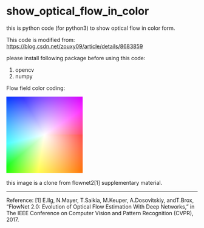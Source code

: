 # show_optical_flow_in_color
this is python code (for python3) to show optical flow in color form.

This code is modified from:  
https://blog.csdn.net/zouxy09/article/details/8683859

please install following package before using this code:
1. opencv
2. numpy

Flow field color coding:

![alt text](https://github.com/SHENG-KAI-HUANG/show_optical_flow_in_color/blob/master/optical_flow_color.png)

this image is a clone from flownet2[1] supplementary material.


-----------------
Reference:
[1]	E.Ilg, N.Mayer, T.Saikia, M.Keuper, A.Dosovitskiy, andT.Brox, “FlowNet 2.0: Evolution of Optical Flow Estimation With Deep Networks,” in The IEEE Conference on Computer Vision and Pattern Recognition (CVPR), 2017.
